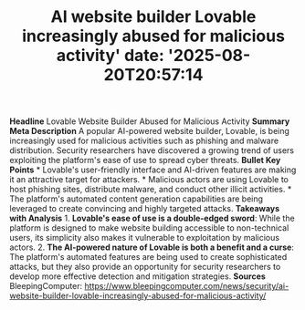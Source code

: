 ﻿---
title: "AI website builder Lovable increasingly abused for malicious activity'
date: '2025-08-20T20:57:14"
category: "Markets"
summary: ""
slug: "ai website builder lovable increasingly abused for malicious"
source_urls:
  - "https://www.bleepingcomputer.com/news/security/ai-website-builder-lovable-increasingly-abused-for-malicious-activity/"
seo:
  title: "AI website builder Lovable increasingly abused for malicious activity | Hash n Hedge'
  description: '"
  keywords: ["news", "markets", "brief"]
---
**Headline** Lovable Website Builder Abused for Malicious Activity  **Summary Meta Description** A popular AI-powered website builder, Lovable, is being increasingly used for malicious activities such as phishing and malware distribution. Security researchers have discovered a growing trend of users exploiting the platform's ease of use to spread cyber threats.  **Bullet Key Points**  * Lovable's user-friendly interface and AI-driven features are making it an attractive target for attackers. * Malicious actors are using Lovable to host phishing sites, distribute malware, and conduct other illicit activities. * The platform's automated content generation capabilities are being leveraged to create convincing and highly targeted attacks.  **Takeaways with Analysis**  1. **Lovable's ease of use is a double-edged sword**: While the platform is designed to make website building accessible to non-technical users, its simplicity also makes it vulnerable to exploitation by malicious actors. 2. **The AI-powered nature of Lovable is both a benefit and a curse**: The platform's automated features are being used to create sophisticated attacks, but they also provide an opportunity for security researchers to develop more effective detection and mitigation strategies.  **Sources** BleepingComputer: https://www.bleepingcomputer.com/news/security/ai-website-builder-lovable-increasingly-abused-for-malicious-activity/ 
